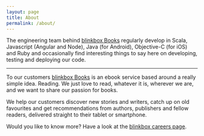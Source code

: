 ```yaml
---
layout: page
title: About
permalink: /about/
---
```


The engineering team behind [blinkbox Books][1] regularly develop in Scala, Javascript (Angular and Node), Java (for Android), Objective-C (for iOS) and Ruby and occasionally find interesting things to say here on developing, testing and deploying our code.

---

To our customers [blinkbox Books][1] is an ebook service based around a really simple idea. Reading. We just love to read, whatever it is, wherever we are, and we want to share our passion for books.

We help our customers discover new stories and writers, catch up on old favourites and get recommendations from authors, publishers and fellow readers, delivered straight to their tablet or smartphone.

Would you like to know more? Have a look at the [blinkbox careers page][2].

[1]: https://www.blinkboxbooks.com "blinkbox Books"
[2]: https://careers.blinkbox.com/ "blinkbox careers page"

